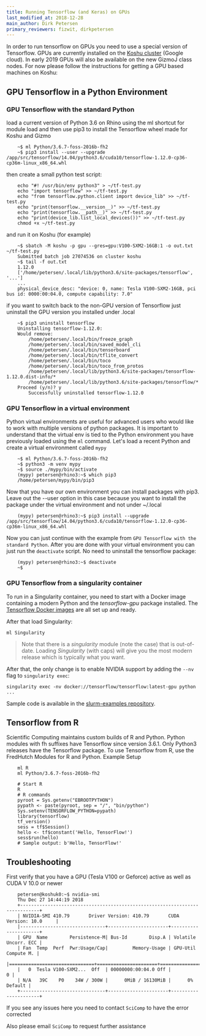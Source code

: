 ```yaml
---
title: Running Tensorflow (and Keras) on GPUs
last_modified_at: 2018-12-28
main_author: Dirk Petersen
primary_reviewers: fizwit, dirkpetersen
---
```


In order to run tensorflow on GPUs you need to use a special version of Tensorflow. GPUs are currently installed on the [Koshu cluster](/compdemos/cluster_koshuBeta/) (Google cloud). In early 2019 GPUs will also be available on the new GizmoJ class nodes. For now please follow the instructions for getting a GPU based machines on Koshu: 


## GPU Tensorflow in a Python Environment

### GPU Tensorflow with the standard Python

load a current version of Python 3.6 on Rhino using the ml shortcut for module load and then use pip3 to install the Tensorflow wheel made for Koshu and Gizmo 

```
    ~$ ml Python/3.6.7-foss-2016b-fh2
    ~$ pip3 install --user --upgrade /app/src/tensorflow/14.04/python3.6/cuda10/tensorflow-1.12.0-cp36-cp36m-linux_x86_64.whl
``` 

then create a small python test script:

```
    echo "#! /usr/bin/env python3" > ~/tf-test.py
    echo "import tensorflow" >> ~/tf-test.py
    echo "from tensorflow.python.client import device_lib" >> ~/tf-test.py
    echo "print(tensorflow.__version__)" >> ~/tf-test.py
    echo "print(tensorflow.__path__)" >> ~/tf-test.py
    echo "print(device_lib.list_local_devices())" >> ~/tf-test.py
    chmod +x ~/tf-test.py
```

and run it on Koshu (for example)

```
    ~$ sbatch -M koshu -p gpu --gres=gpu:V100-SXM2-16GB:1 -o out.txt ~/tf-test.py
    Submitted batch job 27074536 on cluster koshu
    ~$ tail -f out.txt
    1.12.0
    ['/home/petersen/.local/lib/python3.6/site-packages/tensorflow', '...']
    ...
    physical_device_desc: "device: 0, name: Tesla V100-SXM2-16GB, pci bus id: 0000:00:04.0, compute capability: 7.0"
```

if you want to switch back to the non-GPU version of Tensorflow just uninstall the GPU version you installed under .local 

```
    ~$ pip3 uninstall tensorflow
    Uninstalling tensorflow-1.12.0:
    Would remove:
        /home/petersen/.local/bin/freeze_graph
        /home/petersen/.local/bin/saved_model_cli
        /home/petersen/.local/bin/tensorboard
        /home/petersen/.local/bin/tflite_convert
        /home/petersen/.local/bin/toco
        /home/petersen/.local/bin/toco_from_protos
        /home/petersen/.local/lib/python3.6/site-packages/tensorflow-1.12.0.dist-info/*
        /home/petersen/.local/lib/python3.6/site-packages/tensorflow/*
    Proceed (y/n)? y
        Successfully uninstalled tensorflow-1.12.0
```

### GPU Tensorflow in a virtual environment

Python virtual environments are useful for advanced users who would like to work with multiple versions of python packages. It is important to understand that the virtual env is tied to the Python environment you have previously loaded using the `ml` command. Let's load a recent Python and create a virtual environment called `mypy`

```
    ~$ ml Python/3.6.7-foss-2016b-fh2
    ~$ python3 -m venv mypy
    ~$ source ./mypy/bin/activate
    (mypy) petersen@rhino3:~$ which pip3
    /home/petersen/mypy/bin/pip3
```

Now that you have our own environment you can install packages with pip3. Leave out the --user option in this case because you want to install the package under the virtual environment and not under ~/.local 

```
    (mypy) petersen@rhino3:~$ pip3 install --upgrade /app/src/tensorflow/14.04/python3.6/cuda10/tensorflow-1.12.0-cp36-cp36m-linux_x86_64.whl
``` 

Now you can just continue with the example from `GPU Tensorflow with the standard Python`. After you are done with your virtual environment you can just run the `deactivate` script. No need to uninstall the tensorflow package:

```
    (mypy) petersen@rhino3:~$ deactivate 
    ~$ 
```


### GPU Tensorflow from a singularity container  

To run in a Singularity container, you need to start with a Docker image containing a modern Python and the _tensorflow-gpu_ package installed.  The [Tensorflow Docker images](https://hub.docker.com/r/tensorflow/tensorflow/) are all set up and ready.

After that load Singularity:

    ml Singularity

> Note that there is a _singularity_ module (note the case) that is
> out-of-date.  Loading _Singularity_ (with caps) will give you the most modern
> release which is typically what you want.

After that, the only change is to enable NVIDIA support by adding the `--nv`
flag to `singularity exec`:

    singularity exec -nv docker://tensorflow/tensorflow:latest-gpu python ...

Sample code is available in the [slurm-examples repository](https://github.com/FredHutch/slurm-examples/tree/master/tensorflow-gpu).

## Tensorflow from R

Scientific Computing maintains custom builds of R and Python.
Python modules with fh suffixes have Tensorflow since version 3.6.1.
Only Python3 releases have the Tensorflow package. To use Tensorflow from
R, use the FredHutch Modules for R and Python.
Example Setup

```
    ml R
    ml Python/3.6.7-foss-2016b-fh2

    # Start R
    R
    # R commands
    pyroot = Sys.getenv("EBROOTPYTHON")
    pypath <- paste(pyroot, sep = "/", "bin/python")
    Sys.setenv(TENSORFLOW_PYTHON=pypath)
    library(tensorflow)
    tf_version()
    sess = tf$Session()
    hello <- tf$constant('Hello, TensorFlow!')
    sess$run(hello)
    # Sample output: b'Hello, TensorFlow!'
```

## Troubleshooting 

First verify that you have a GPU (Tesla V100 or Geforce) active as well as CUDA V 10.0 or newer

```
    petersen@koshuk0:~$ nvidia-smi 
    Thu Dec 27 14:44:19 2018       
    +-----------------------------------------------------------------------------+
    | NVIDIA-SMI 410.79       Driver Version: 410.79       CUDA Version: 10.0     |
    |-------------------------------+----------------------+----------------------+
    | GPU  Name        Persistence-M| Bus-Id        Disp.A | Volatile Uncorr. ECC |
    | Fan  Temp  Perf  Pwr:Usage/Cap|         Memory-Usage | GPU-Util  Compute M. |
    |===============================+======================+======================|
    |   0  Tesla V100-SXM2...  Off  | 00000000:00:04.0 Off |                    0 |
    | N/A   39C    P0    34W / 300W |      0MiB / 16130MiB |      0%      Default |
    +-------------------------------+----------------------+----------------------+
```

If you see any issues here you need to contact `SciComp` to have the error corrected 

Also please email `SciComp` to request further assistance 





